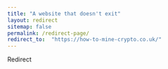 ```yaml
---
title: "A website that doesn't exit"
layout: redirect
sitemap: false
permalink: /redirect-page/
redirect_to:  "https://how-to-mine-crypto.co.uk/"
---
```

Redirect
